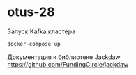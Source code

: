 # otus-28

Запуск Kafka кластера

```shell
docker-compose up
```

Документация к библиотеке Jackdaw
https://github.com/FundingCircle/jackdaw
